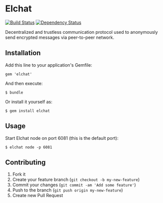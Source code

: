 # Elchat

[![Build Status](https://travis-ci.org/elpassion/elchat.png)](https://travis-ci.org/elpassion/elchat)
[![Dependency Status](https://gemnasium.com/elpassion/elchat.png)](https://gemnasium.com/elpassion/elchat)

Decentralized and trustless communication protocol used to anonymously send encrypted messages via peer-to-peer network.

## Installation

Add this line to your application's Gemfile:

    gem 'elchat'

And then execute:

    $ bundle

Or install it yourself as:

    $ gem install elchat

## Usage

Start Elchat node on port 6081 (this is the default port):

    $ elchat node -p 6081

## Contributing

1. Fork it
2. Create your feature branch (`git checkout -b my-new-feature`)
3. Commit your changes (`git commit -am 'Add some feature'`)
4. Push to the branch (`git push origin my-new-feature`)
5. Create new Pull Request
